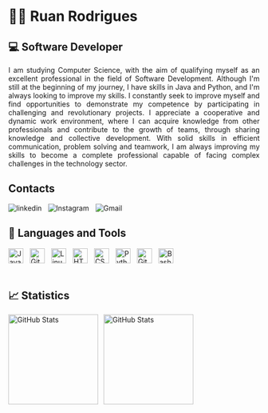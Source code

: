 # 👨‍💻 Ruan Rodrigues

## **💻 Software Developer**

<p style="text-align: justify;">
I am studying Computer Science, with the aim of qualifying myself as an excellent professional in the field of Software Development. Although I'm still at the beginning of my journey, I have skills in Java and Python, and I'm always looking to improve my skills.
I constantly seek to improve myself and find opportunities to demonstrate my competence by participating in challenging and revolutionary projects. I appreciate a cooperative and dynamic work environment, where I can acquire knowledge from other professionals and contribute to the growth of teams, through sharing knowledge and collective development.
With solid skills in efficient communication, problem solving and teamwork, I am always improving my skills to become a complete professional capable of facing complex challenges in the technology sector.
</p>

## Contacts
<a href="https://www.linkedin.com/in/ruan-rodrigues-317a40292/" target="_blank" rel="external">
    <img 
        align="left" 
        alt="linkedin" 
        style="padding-right:10px;" 
        title="my profile on linkedin"
        src="https://custom-icon-badges.demolab.com/badge/linkedin-blue.svg?logo=linkedin&logoColor=white"
    />
</a>

<a href="https://www.instagram.com/ruaan_rodrigueess/" target="_blank" rel="external">    
    <img 
        align="left" 
        alt="Instagram" 
        style="padding-right:10px;" 
        title="my profile on Instagram"
        src="https://custom-icon-badges.demolab.com/badge/Instagram-purple.svg?logo=instagram&logoColor=white" 
    />
</a>

<a href="mailto:ruan.rodrigues.silva@ccc.ufcg.edu.br" target="_blank" rel="external">    
    <img 
        align="left" 
        alt="Gmail" 
        style="padding-right:10px;" 
        title="my Gmail"
        src="https://custom-icon-badges.demolab.com/badge/Gmail-red.svg?logo=mail&logoColor=white"
    />
</a>

<br/>

## 🤖 Languages and Tools

<img 
    align="left" 
    alt="Java" 
    width="30px" 
    style="padding-right:10px;" 
    title="Java"
    src="https://cdn.jsdelivr.net/gh/devicons/devicon/icons/java/java-original.svg"/>

<img 
    align="left" 
    alt="Git" 
    width="30px" 
    style="padding-right:10px;" 
    src="https://cdn.jsdelivr.net/gh/devicons/devicon/icons/git/git-original.svg" />

<img 
    align="left" 
    alt="Linux" 
    width="30px" 
    style="padding-right:10px;" 
    src="https://cdn.jsdelivr.net/gh/devicons/devicon/icons/linux/linux-original.svg" />

<img 
    align="left" 
    alt="HTML" 
    width="30px" 
    style="padding-right:10px;" 
    src="https://cdn.jsdelivr.net/gh/devicons/devicon/icons/html5/html5-plain.svg" />

<img 
    align="left" 
    alt="CSS" 
    width="30px" 
    style="padding-right:10px;" 
    src="https://cdn.jsdelivr.net/gh/devicons/devicon/icons/css3/css3-plain.svg" />

<img 
    align="left" 
    alt="Python" 
    width="30px" 
    style="padding-right:10px;" 
    src="https://cdn.jsdelivr.net/gh/devicons/devicon/icons/python/python-plain.svg" />

<img 
    align="left" 
    alt="GitHub" 
    width="30px" 
    style="padding-right:10px;" 
    src="https://cdn.jsdelivr.net/gh/devicons/devicon/icons/github/github-original.svg" />

<img 
    align="left" 
    alt="Bash" 
    width="30px" 
    style="padding-right:10px;" 
    src="https://cdn.jsdelivr.net/gh/devicons/devicon/icons/bash/bash-original.svg" />

<br/>
<br/>
<br/>

## 📈 Statistics

<p>
  <img 
    align="left" 
    alt="GitHub Stats" 
    height="180" 
    style="padding-right: 8px;" 
    src="https://github-readme-stats.vercel.app/api?username=ruanrodrigues20&show_icons=true&theme=tokyonight&include_all_comits=true&locale=en" 
  />

<img 
      align="left" 
      alt="GitHub Stats" 
      height="180" 
      src="https://github-readme-stats.vercel.app/api/top-langs/?username=ruanrodrigues20&theme=tokyonight&layout=compact&custom_title=Tecnologias&langs_count=6" 
  />

</p>
